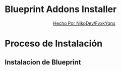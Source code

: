 # Blueprint Addons Installer
<center><a href="https://kxngfranco.xyz">Hecho Por NikoDev/FvxkYqnx</a></center>

# Proceso de Instalación

## Instalacion de Blueprint

